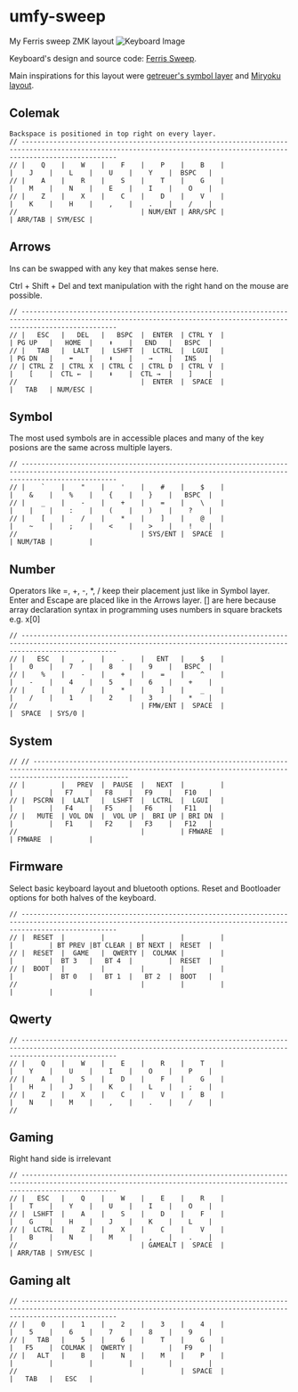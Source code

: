 # umfy-sweep

My Ferris sweep ZMK layout
![Keyboard Image](./images/keyboard.png?raw=true "keyboard")

Keyboard's design and source code: [Ferris Sweep](https://github.com/davidphilipbarr/Sweep).

Main inspirations for this layout were [getreuer's symbol layer](https://getreuer.info/posts/keyboards/symbol-layer/index.html#my-symbol-layer) and [Miryoku layout](https://github.com/manna-harbour/miryoku).

## Colemak
```
Backspace is positioned in top right on every layer.
// --------------------------------------------------------------------------------------------------------------------------------------------------------------------
// |    Q    |    W    |    F    |    P    |    B    |                |    J    |    L    |    U    |    Y    |  BSPC   |
// |    A    |    R    |    S    |    T    |    G    |                |    M    |    N    |    E    |    I    |    O    |
// |    Z    |    X    |    C    |    D    |    V    |                |    K    |    H    |    ,    |    .    |    /    |
//                               | NUM/ENT | ARR/SPC |                | ARR/TAB | SYM/ESC |
```
## Arrows
Ins can be swapped with any key that makes sense here.

Ctrl + Shift + Del and text manipulation with the right hand on the mouse are possible.
```
// --------------------------------------------------------------------------------------------------------------------------------------------------------------------
// |   ESC   |   DEL   |   BSPC  |  ENTER  | CTRL Y  |                | PG UP   |   HOME  |    ⬆    |   END   |   BSPC  |
// |   TAB   |  LALT   |  LSHFT  |  LCTRL  |  LGUI   |                | PG DN   |    ⬅    |    ⬇    |    →    |   INS   |
// | CTRL Z  | CTRL X  | CTRL C  | CTRL D  | CTRL V  |                |    [    |  CTL ←  |    ⬇    |  CTL →  |    ]    |
//                               |  ENTER  |  SPACE  |                |   TAB   | NUM/ESC |
```
## Symbol
The most used symbols are in accessible places and many of the key posions are the same across multiple layers.
```		
// --------------------------------------------------------------------------------------------------------------------------------------------------------------------
// |    `    |    "    |    '    |    #    |    $    |                |    &    |    %    |    {    |    }    |   BSPC  |
// |    _    |    -    |    +    |    =    |    \    |                |    |    |    :    |    (    |    )    |    ?    |
// |    [    |    /    |    *    |    ]    |    @    |                |    ~    |    ;    |    <    |    >    |    !    |
//                               | SYS/ENT |  SPACE  |                | NUM/TAB |         | 
```
## Number
Operators like =, +, -, *, / keep their placement just like in Symbol layer.
Enter and Escape are placed like in the Arrows layer.
[] are here because array declaration syntax in programming uses numbers in square brackets e.g. x[0]
```	
// --------------------------------------------------------------------------------------------------------------------------------------------------------------------
// |   ESC   |    ,    |    .    |   ENT   |    $    |                |    0    |    7    |    8    |    9    |   BSPC  |
// |    %    |    -    |    +    |    =    |    ^    |                |    -    |    4    |    5    |    6    |    +    |
// |    [    |    /    |    *    |    ]    |    _    |                |    /    |    1    |    2    |    3    |    *    |
//                               | FMW/ENT |  SPACE  |                |  SPACE  | SYS/0 |
```
## System
```       
// // --------------------------------------------------------------------------------------------------------------------------------------------------------------------
// |         |   PREV  |  PAUSE  |   NEXT  |         |                |         |   F7    |   F8    |   F9    |   F10   |
// |  PSCRN  |  LALT   |  LSHFT  |  LCTRL  |  LGUI   |                |         |   F4    |   F5    |   F6    |   F11   |
// |   MUTE  | VOL DN  |  VOL UP |  BRI UP | BRI DN  |                |         |   F1    |   F2    |   F3    |   F12   |
//                               |         | FMWARE  |                | FMWARE  |         |
```
## Firmware
Select basic keyboard layout and bluetooth options. Reset and Bootloader options for both halves of the keyboard.
```
// --------------------------------------------------------------------------------------------------------------------------------------------------------------------
// |  RESET  |         |         |         |         |                |         | BT PREV |BT CLEAR | BT NEXT |  RESET  |
// |  RESET  |  GAME   |  QWERTY |  COLMAK |         |                |         |  BT 3   |   BT 4  |         |  RESET  |
// |  BOOT   |         |         |         |         |                |         |  BT 0   |   BT 1  |   BT 2  |  BOOT   |
//                               |         |         |                |         |         |
```

## Qwerty
```
// --------------------------------------------------------------------------------------------------------------------------------------------------------------------
// |    Q    |    W    |    E    |    R    |    T    |                |    Y    |    U    |    I    |    O    |    P    |
// |    A    |    S    |    D    |    F    |    G    |                |    H    |    J    |    K    |    L    |    ;    |
// |    Z    |    X    |    C    |    V    |    B    |                |    N    |    M    |    ,    |    .    |    /    |
// 
```
## Gaming
Right hand side is irrelevant
```
// --------------------------------------------------------------------------------------------------------------------------------------------------------------------
// |   ESC   |    Q    |    W    |    E    |    R    |                |    T    |    Y    |    U    |    I    |    O    |
// |  LSHFT  |    A    |    S    |    D    |    F    |                |    G    |    H    |    J    |    K    |    L    |
// |  LCTRL  |    Z    |    X    |    C    |    V    |                |    B    |    N    |    M    |    ,    |    .    |
//                               | GAMEALT |  SPACE  |                | ARR/TAB | SYM/ESC |
```
## Gaming alt
```
// --------------------------------------------------------------------------------------------------------------------------------------------------------------------
// |    0    |    1    |    2    |    3    |    4    |                |    5    |    6    |    7    |    8    |    9    |
// |   TAB   |    5    |    6    |    T    |    G    |                |   F5    |  COLMAK |  QWERTY |         |   F9    |
// |   ALT   |    B    |    N    |    M    |    P    |                |         |         |         |         |         |
//                               |         |  SPACE  |                |   TAB   |   ESC   |
```

